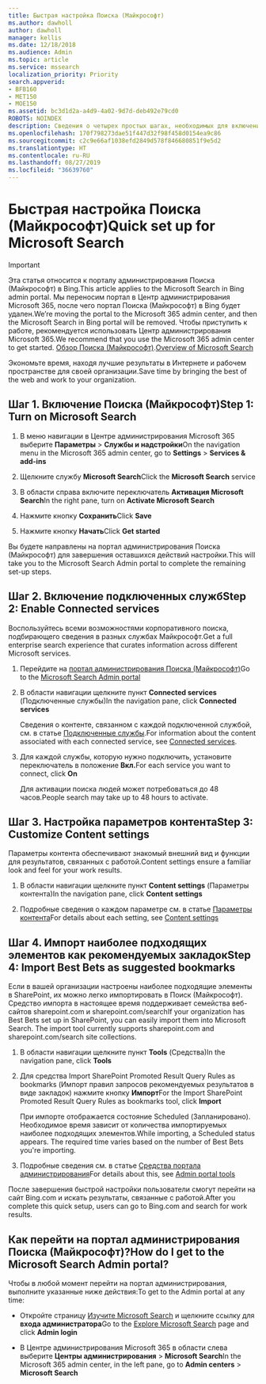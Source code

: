 ```yaml
---
title: Быстрая настройка Поиска (Майкрософт)
ms.author: dawholl
author: dawholl
manager: kellis
ms.date: 12/18/2018
ms.audience: Admin
ms.topic: article
ms.service: mssearch
localization_priority: Priority
search.appverid:
- BFB160
- MET150
- MOE150
ms.assetid: bc3d1d2a-a4d9-4a02-9d7d-deb492e79cd0
ROBOTS: NOINDEX
description: Сведения о четырех простых шагах, необходимых для включения и использования Поиска (Майкрософт).
ms.openlocfilehash: 170f798273dae51f447d32f98f458d0154ea9c86
ms.sourcegitcommit: c2c9e66af1038efd2849d578f846680851f9e5d2
ms.translationtype: HT
ms.contentlocale: ru-RU
ms.lasthandoff: 08/27/2019
ms.locfileid: "36639760"
---
```

# <a name="quick-set-up-for-microsoft-search"></a><span data-ttu-id="d4033-103">Быстрая настройка Поиска (Майкрософт)</span><span class="sxs-lookup"><span data-stu-id="d4033-103">Quick set up for Microsoft Search</span></span>

> [!IMPORTANT]
> <span data-ttu-id="d4033-104">Эта статья относится к порталу администрирования Поиска (Майкрософт) в Bing.</span><span class="sxs-lookup"><span data-stu-id="d4033-104">This article applies to the Microsoft Search in Bing admin portal.</span></span> <span data-ttu-id="d4033-105">Мы переносим портал в Центр администрирования Microsoft 365, после чего портал Поиска (Майкрософт) в Bing будет удален.</span><span class="sxs-lookup"><span data-stu-id="d4033-105">We’re moving the portal to the Microsoft 365 admin center, and then the Microsoft Search in Bing portal will be removed.</span></span> <span data-ttu-id="d4033-106">Чтобы приступить к работе, рекомендуется использовать Центр администрирования Microsoft 365.</span><span class="sxs-lookup"><span data-stu-id="d4033-106">We recommend that you use the Microsoft 365 admin center to get started.</span></span> <span data-ttu-id="d4033-107">[Обзор Поиска (Майкрософт)](overview-microsoft-search.md).</span><span class="sxs-lookup"><span data-stu-id="d4033-107">[Overview of Microsoft Search](overview-microsoft-search.md)</span></span>
    
<span data-ttu-id="d4033-108">Экономьте время, находя лучшие результаты в Интернете и рабочем пространстве для своей организации.</span><span class="sxs-lookup"><span data-stu-id="d4033-108">Save time by bringing the best of the web and work to your organization.</span></span>
  
## <a name="step-1-turn-on-microsoft-search"></a><span data-ttu-id="d4033-109">Шаг 1. Включение Поиска (Майкрософт)</span><span class="sxs-lookup"><span data-stu-id="d4033-109">Step 1: Turn on Microsoft Search</span></span>

1. <span data-ttu-id="d4033-110">В меню навигации в Центре администрирования Microsoft 365 выберите **Параметры** \> **Службы и надстройки**</span><span class="sxs-lookup"><span data-stu-id="d4033-110">On the navigation menu in the Microsoft 365 admin center, go to **Settings** \> **Services &amp; add-ins**</span></span>
    
2. <span data-ttu-id="d4033-111">Щелкните службу **Microsoft Search**</span><span class="sxs-lookup"><span data-stu-id="d4033-111">Click the **Microsoft Search** service</span></span> 
    
3. <span data-ttu-id="d4033-112">В области справа включите переключатель **Активация Microsoft Search**</span><span class="sxs-lookup"><span data-stu-id="d4033-112">In the right pane, turn on **Activate Microsoft Search**</span></span>
    
4. <span data-ttu-id="d4033-113">Нажмите кнопку **Сохранить**</span><span class="sxs-lookup"><span data-stu-id="d4033-113">Click **Save**</span></span>
    
5. <span data-ttu-id="d4033-114">Нажмите кнопку **Начать**</span><span class="sxs-lookup"><span data-stu-id="d4033-114">Click **Get started**</span></span>
  
<span data-ttu-id="d4033-115">Вы будете направлены на портал администрирования Поиска (Майкрософт) для завершения оставшихся действий настройки.</span><span class="sxs-lookup"><span data-stu-id="d4033-115">This will take you to the Microsoft Search Admin portal to complete the remaining set-up steps.</span></span>
    
## <a name="step-2-enable-connected-services"></a><span data-ttu-id="d4033-116">Шаг 2. Включение подключенных служб</span><span class="sxs-lookup"><span data-stu-id="d4033-116">Step 2: Enable Connected services</span></span>

<span data-ttu-id="d4033-117">Воспользуйтесь всеми возможностями корпоративного поиска, подбирающего сведения в разных службах Майкрософт.</span><span class="sxs-lookup"><span data-stu-id="d4033-117">Get a full enterprise search experience that curates information across different Microsoft services.</span></span>
  
1. <span data-ttu-id="d4033-118">Перейдите на [портал администрирования Поиска (Майкрософт)](https://www.bingforbusiness.com/admin)</span><span class="sxs-lookup"><span data-stu-id="d4033-118">Go to the [Microsoft Search Admin portal](https://www.bingforbusiness.com/admin)</span></span>
    
2. <span data-ttu-id="d4033-119">В области навигации щелкните пункт **Connected services** (Подключенные службы)</span><span class="sxs-lookup"><span data-stu-id="d4033-119">In the navigation pane, click **Connected services**</span></span>
    
    <span data-ttu-id="d4033-120">Сведения о контенте, связанном с каждой подключенной службой, см. в статье [Подключенные службы](connected-services.md).</span><span class="sxs-lookup"><span data-stu-id="d4033-120">For information about the content associated with each connected service, see [Connected services](connected-services.md).</span></span>
    
3. <span data-ttu-id="d4033-121">Для каждой службы, которую нужно подключить, установите переключатель в положение **Вкл.**</span><span class="sxs-lookup"><span data-stu-id="d4033-121">For each service you want to connect, click **On**</span></span>
    
    <span data-ttu-id="d4033-122">Для активации поиска людей может потребоваться до 48 часов.</span><span class="sxs-lookup"><span data-stu-id="d4033-122">People search may take up to 48 hours to activate.</span></span>
    
## <a name="step-3-customize-content-settings"></a><span data-ttu-id="d4033-123">Шаг 3. Настройка параметров контента</span><span class="sxs-lookup"><span data-stu-id="d4033-123">Step 3: Customize Content settings</span></span>

<span data-ttu-id="d4033-124">Параметры контента обеспечивают знакомый внешний вид и функции для результатов, связанных с работой.</span><span class="sxs-lookup"><span data-stu-id="d4033-124">Content settings ensure a familiar look and feel for your work results.</span></span> 
  
1. <span data-ttu-id="d4033-125">В области навигации щелкните пункт **Content settings** (Параметры контента)</span><span class="sxs-lookup"><span data-stu-id="d4033-125">In the navigation pane, click **Content settings**</span></span>
    
2. <span data-ttu-id="d4033-126">Подробные сведения о каждом параметре см. в статье [Параметры контента](content-settings.md)</span><span class="sxs-lookup"><span data-stu-id="d4033-126">For details about each setting, see [Content settings](content-settings.md)</span></span>
    
## <a name="step-4-import-best-bets-as-suggested-bookmarks"></a><span data-ttu-id="d4033-127">Шаг 4. Импорт наиболее подходящих элементов как рекомендуемых закладок</span><span class="sxs-lookup"><span data-stu-id="d4033-127">Step 4: Import Best Bets as suggested bookmarks</span></span>

<span data-ttu-id="d4033-p102">Если в вашей организации настроены наиболее подходящие элементы в SharePoint, их можно легко импортировать в Поиск (Майкрософт). Средство импорта в настоящее время поддерживает семейства веб-сайтов sharepoint.com и sharepoint.com/search</span><span class="sxs-lookup"><span data-stu-id="d4033-p102">If your organization has Best Bets set up in SharePoint, you can easily import them into Microsoft Search. The import tool currently supports sharepoint.com and sharepoint.com/search site collections.</span></span> 
  
1. <span data-ttu-id="d4033-130">В области навигации щелкните пункт **Tools** (Средства)</span><span class="sxs-lookup"><span data-stu-id="d4033-130">In the navigation pane, click **Tools**</span></span>
    
2. <span data-ttu-id="d4033-131">Для средства Import SharePoint Promoted Result Query Rules as bookmarks (Импорт правил запросов рекомендуемых результатов в виде закладок) нажмите кнопку **Импорт**</span><span class="sxs-lookup"><span data-stu-id="d4033-131">For the Import SharePoint Promoted Result Query Rules as bookmarks tool, click **Import**</span></span>
    
    <span data-ttu-id="d4033-p103">При импорте отображается состояние Scheduled (Запланировано). Необходимое время зависит от количества импортируемых наиболее подходящих элементов.</span><span class="sxs-lookup"><span data-stu-id="d4033-p103">While importing, a Scheduled status appears. The required time varies based on the number of Best Bets you're importing.</span></span>
    
3. <span data-ttu-id="d4033-134">Подробные сведения см. в статье [Средства портала администрирования](admin-portal-tools.md)</span><span class="sxs-lookup"><span data-stu-id="d4033-134">For details about this, see [Admin portal tools](admin-portal-tools.md)</span></span>
    
<span data-ttu-id="d4033-135">После завершения быстрой настройки пользователи смогут перейти на сайт Bing.com и искать результаты, связанные с работой.</span><span class="sxs-lookup"><span data-stu-id="d4033-135">After you complete this quick setup, users can go to Bing.com and search for work results.</span></span> 
  
## <a name="how-do-i-get-to-the-microsoft-search-admin-portal"></a><span data-ttu-id="d4033-136">Как перейти на портал администрирования Поиска (Майкрософт)?</span><span class="sxs-lookup"><span data-stu-id="d4033-136">How do I get to the Microsoft Search Admin portal?</span></span>

<span data-ttu-id="d4033-137">Чтобы в любой момент перейти на портал администрирования, выполните указанные ниже действия:</span><span class="sxs-lookup"><span data-stu-id="d4033-137">To get to the Admin portal at any time:</span></span>
  
- <span data-ttu-id="d4033-138">Откройте страницу [Изучите Microsoft Search](https://www.bing.com/business/explore) и щелкните ссылку для **входа администратора**</span><span class="sxs-lookup"><span data-stu-id="d4033-138">Go to the [Explore Microsoft Search](https://www.bing.com/business/explore) page and click **Admin login**</span></span>
    
- <span data-ttu-id="d4033-139">В Центре администрирования Microsoft 365 в области слева выберите **Центры администрирования** \> **Microsoft Search**</span><span class="sxs-lookup"><span data-stu-id="d4033-139">In the Microsoft 365 admin center, in the left pane, go to **Admin centers** \> **Microsoft Search**</span></span>

  

